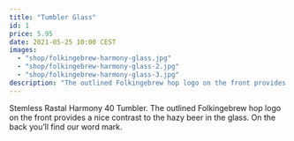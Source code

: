 ```yaml
---
title: "Tumbler Glass"
id: 1
price: 5.95
date: 2021-05-25 10:00 CEST
images:
  - "shop/folkingebrew-harmony-glass.jpg"
  - "shop/folkingebrew-harmony-glass-2.jpg"
  - "shop/folkingebrew-harmony-glass-3.jpg"
description: "The outlined Folkingebrew hop logo on the front provides a nice contrast to the hazy beer in the glass. On the back you’ll find our word mark."
---
```


Stemless Rastal Harmony 40 Tumbler. The outlined Folkingebrew hop logo on the front provides a nice contrast to the hazy beer in the glass. On the back you’ll find our word mark.
